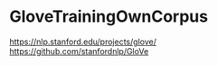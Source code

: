 # GloveTrainingOwnCorpus
https://nlp.stanford.edu/projects/glove/
https://github.com/stanfordnlp/GloVe
